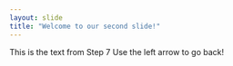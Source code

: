 ```yaml
---
layout: slide
title: "Welcome to our second slide!"
---
```

This is the text from Step 7
Use the left arrow to go back!